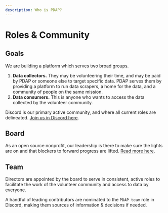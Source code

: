 ```yaml
---
description: Who is PDAP?
---
```


# Roles & Community

## Goals

We are building a platform which serves two broad groups.

1. **Data collectors.** They may be volunteering their time, and may be paid by PDAP or someone else to target specific data. PDAP serves them by providing a platform to run data scrapers, a home for the data, and a community of people on the same mission.
2. **Data consumers.** This is anyone who wants to access the data collected by the volunteer community.

Discord is our primary active community, and where all current roles are delineated. [Join us in Discord here](https://discord.gg/wMqex8nKZJ).

## Board

As an open source nonprofit, our leadership is there to make sure the lights are on and that blockers to forward progress are lifted. [Read more here](../staff/).

## Team

Directors are appointed by the board to serve in consistent, active roles to facilitate the work of the volunteer community and access to data by everyone. 

A handful of leading contributors are nominated to the `PDAP team` role in Discord, making them sources of information & decisions if needed.

